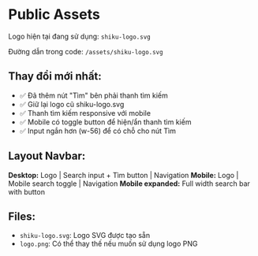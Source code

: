 # Public Assets

Logo hiện tại đang sử dụng: `shiku-logo.svg`

Đường dẫn trong code: `/assets/shiku-logo.svg`

## Thay đổi mới nhất:
- ✅ Đã thêm nút "Tìm" bên phải thanh tìm kiếm
- ✅ Giữ lại logo cũ shiku-logo.svg  
- ✅ Thanh tìm kiếm responsive với mobile
- ✅ Mobile có toggle button để hiện/ẩn thanh tìm kiếm
- ✅ Input ngắn hơn (w-56) để có chỗ cho nút Tìm

## Layout Navbar:
**Desktop:** Logo | Search input + Tìm button | Navigation
**Mobile:** Logo | Mobile search toggle | Navigation
**Mobile expanded:** Full width search bar with button

## Files:
- `shiku-logo.svg`: Logo SVG được tạo sẵn
- `logo.png`: Có thể thay thế nếu muốn sử dụng logo PNG
